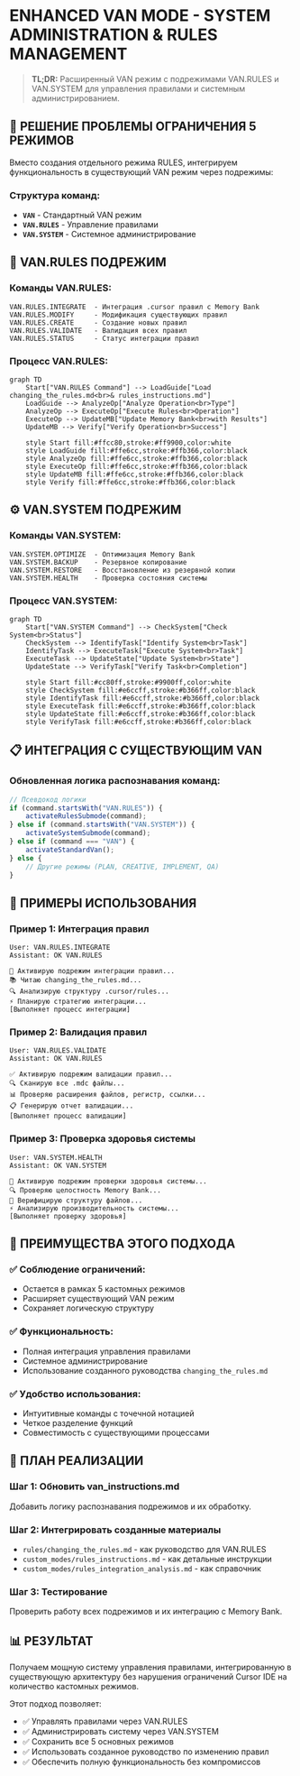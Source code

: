 # ENHANCED VAN MODE - SYSTEM ADMINISTRATION & RULES MANAGEMENT

> **TL;DR:** Расширенный VAN режим с подрежимами VAN.RULES и VAN.SYSTEM для управления правилами и системным администрированием.

## 🎯 РЕШЕНИЕ ПРОБЛЕМЫ ОГРАНИЧЕНИЯ 5 РЕЖИМОВ

Вместо создания отдельного режима RULES, интегрируем функциональность в существующий VAN режим через подрежимы:

### Структура команд:
- **`VAN`** - Стандартный VAN режим
- **`VAN.RULES`** - Управление правилами
- **`VAN.SYSTEM`** - Системное администрирование

## 🔧 VAN.RULES ПОДРЕЖИМ

### Команды VAN.RULES:
```
VAN.RULES.INTEGRATE  - Интеграция .cursor правил с Memory Bank
VAN.RULES.MODIFY     - Модификация существующих правил
VAN.RULES.CREATE     - Создание новых правил
VAN.RULES.VALIDATE   - Валидация всех правил
VAN.RULES.STATUS     - Статус интеграции правил
```

### Процесс VAN.RULES:
```mermaid
graph TD
    Start["VAN.RULES Command"] --> LoadGuide["Load changing_the_rules.md<br>& rules_instructions.md"]
    LoadGuide --> AnalyzeOp["Analyze Operation<br>Type"]
    AnalyzeOp --> ExecuteOp["Execute Rules<br>Operation"]
    ExecuteOp --> UpdateMB["Update Memory Bank<br>with Results"]
    UpdateMB --> Verify["Verify Operation<br>Success"]

    style Start fill:#ffcc80,stroke:#ff9900,color:white
    style LoadGuide fill:#ffe6cc,stroke:#ffb366,color:black
    style AnalyzeOp fill:#ffe6cc,stroke:#ffb366,color:black
    style ExecuteOp fill:#ffe6cc,stroke:#ffb366,color:black
    style UpdateMB fill:#ffe6cc,stroke:#ffb366,color:black
    style Verify fill:#ffe6cc,stroke:#ffb366,color:black
```

## ⚙️ VAN.SYSTEM ПОДРЕЖИМ

### Команды VAN.SYSTEM:
```
VAN.SYSTEM.OPTIMIZE  - Оптимизация Memory Bank
VAN.SYSTEM.BACKUP    - Резервное копирование
VAN.SYSTEM.RESTORE   - Восстановление из резервной копии
VAN.SYSTEM.HEALTH    - Проверка состояния системы
```

### Процесс VAN.SYSTEM:
```mermaid
graph TD
    Start["VAN.SYSTEM Command"] --> CheckSystem["Check System<br>Status"]
    CheckSystem --> IdentifyTask["Identify System<br>Task"]
    IdentifyTask --> ExecuteTask["Execute System<br>Task"]
    ExecuteTask --> UpdateState["Update System<br>State"]
    UpdateState --> VerifyTask["Verify Task<br>Completion"]

    style Start fill:#cc80ff,stroke:#9900ff,color:white
    style CheckSystem fill:#e6ccff,stroke:#b366ff,color:black
    style IdentifyTask fill:#e6ccff,stroke:#b366ff,color:black
    style ExecuteTask fill:#e6ccff,stroke:#b366ff,color:black
    style UpdateState fill:#e6ccff,stroke:#b366ff,color:black
    style VerifyTask fill:#e6ccff,stroke:#b366ff,color:black
```

## 📋 ИНТЕГРАЦИЯ С СУЩЕСТВУЮЩИМ VAN

### Обновленная логика распознавания команд:
```javascript
// Псевдокод логики
if (command.startsWith("VAN.RULES")) {
    activateRulesSubmode(command);
} else if (command.startsWith("VAN.SYSTEM")) {
    activateSystemSubmode(command);
} else if (command === "VAN") {
    activateStandardVan();
} else {
    // Другие режимы (PLAN, CREATIVE, IMPLEMENT, QA)
}
```

## 🔄 ПРИМЕРЫ ИСПОЛЬЗОВАНИЯ

### Пример 1: Интеграция правил
```
User: VAN.RULES.INTEGRATE
Assistant: OK VAN.RULES

🔗 Активирую подрежим интеграции правил...
📚 Читаю changing_the_rules.md...
🔍 Анализирую структуру .cursor/rules...
⚡ Планирую стратегию интеграции...
[Выполняет процесс интеграции]
```

### Пример 2: Валидация правил
```
User: VAN.RULES.VALIDATE
Assistant: OK VAN.RULES

✅ Активирую подрежим валидации правил...
🔍 Сканирую все .mdc файлы...
📊 Проверяю расширения файлов, регистр, ссылки...
📋 Генерирую отчет валидации...
[Выполняет процесс валидации]
```

### Пример 3: Проверка здоровья системы
```
User: VAN.SYSTEM.HEALTH
Assistant: OK VAN.SYSTEM

🏥 Активирую подрежим проверки здоровья системы...
🔍 Проверяю целостность Memory Bank...
📁 Верифицирую структуру файлов...
⚡ Анализирую производительность системы...
[Выполняет проверку здоровья]
```

## 🎯 ПРЕИМУЩЕСТВА ЭТОГО ПОДХОДА

### ✅ Соблюдение ограничений:
- Остается в рамках 5 кастомных режимов
- Расширяет существующий VAN режим
- Сохраняет логическую структуру

### ✅ Функциональность:
- Полная интеграция управления правилами
- Системное администрирование
- Использование созданного руководства `changing_the_rules.md`

### ✅ Удобство использования:
- Интуитивные команды с точечной нотацией
- Четкое разделение функций
- Совместимость с существующими процессами

## 🔧 ПЛАН РЕАЛИЗАЦИИ

### Шаг 1: Обновить van_instructions.md
Добавить логику распознавания подрежимов и их обработку.

### Шаг 2: Интегрировать созданные материалы
- `rules/changing_the_rules.md` - как руководство для VAN.RULES
- `custom_modes/rules_instructions.md` - как детальные инструкции
- `custom_modes/rules_integration_analysis.md` - как справочник

### Шаг 3: Тестирование
Проверить работу всех подрежимов и их интеграцию с Memory Bank.

## 📊 РЕЗУЛЬТАТ

Получаем мощную систему управления правилами, интегрированную в существующую архитектуру без нарушения ограничений Cursor IDE на количество кастомных режимов.

Этот подход позволяет:
- ✅ Управлять правилами через VAN.RULES
- ✅ Администрировать систему через VAN.SYSTEM
- ✅ Сохранить все 5 основных режимов
- ✅ Использовать созданное руководство по изменению правил
- ✅ Обеспечить полную функциональность без компромиссов